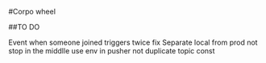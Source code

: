 #Corpo wheel


##TO DO

Event when someone joined triggers twice fix
Separate local from prod
not stop in the middlle
use env in pusher
not duplicate topic const